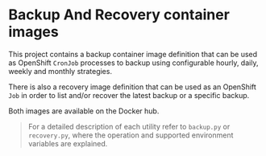 # Backup And Recovery container images
This project contains a backup container image definition that can be
used as OpenShift `CronJob` processes to backup using configurable hourly,
daily, weekly and monthly strategies.

There is also a recovery image definition that can be used as an OpenShift
`Job` in order to list and/or recover the latest backup or a specific
backup.

Both images are available on the Docker hub.

>   For a detailed description of each utility refer to `backup.py` or
    `recovery.py`, where the operation and supported environment variables
    are explained.
